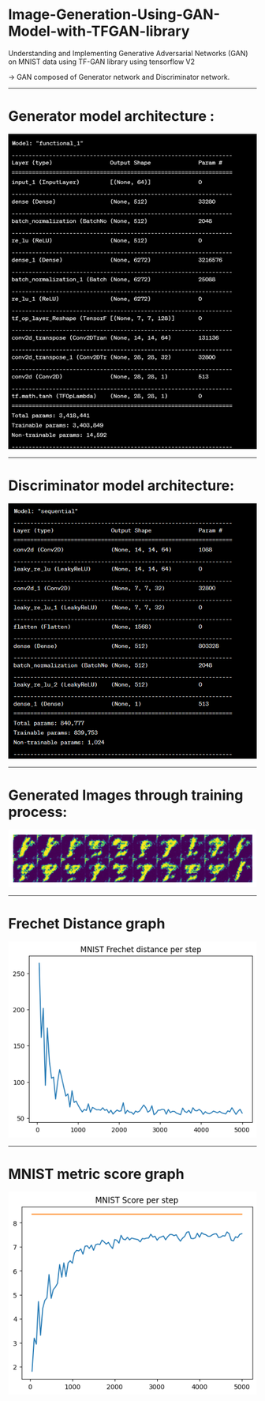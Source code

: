 # Image-Generation-Using-GAN-Model-with-TFGAN-library
Understanding and Implementing Generative Adversarial Networks (GAN) on MNIST data using TF-GAN library using tensorflow V2

-> GAN composed of Generator network and Discriminator network.

****************************************
# Generator model architecture :

![](https://github.com/joshir199/Image-Generation-Using-GAN-Model-with-TFGAN-library/blob/main/generator_net_model.png)

**************************************

# Discriminator model architecture:

![](https://github.com/joshir199/Image-Generation-Using-GAN-Model-with-TFGAN-library/blob/main/Discriminator_network_model.png)



*****************************
# Generated Images through training process:


![](https://github.com/joshir199/Image-Generation-Using-GAN-Model-with-TFGAN-library/blob/main/gan_model_generating_digits.gif)

*********************************
# Frechet Distance graph

![](https://github.com/joshir199/Image-Generation-Using-GAN-Model-with-TFGAN-library/blob/main/Frechet_distance_GAN_graph.png)


*****************************
# MNIST metric score graph


![](https://github.com/joshir199/Image-Generation-Using-GAN-Model-with-TFGAN-library/blob/main/training_GAN_metric_graph.png)
